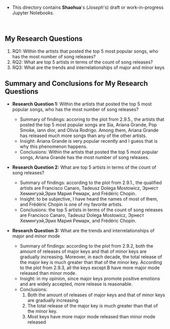 - This directory contains **Shaohua**'s (*Joseph*'s) draft or work-in-progress Jupyter Notebooks.

<br>

## My Research Questions

1. RQ1: Within the artists that posted the top 5 most popular songs, who has the most number of song releases?
2. RQ2: What are top 5 artists in terms of the count of song releases?
3. RQ3: What are the trends and interrelationships of major and minor keys

## Summary and Conclusions for My Research Questions

- **Research Question 1:** Within the artists that posted the top 5 most popular songs, who has the most number of song releases? 

    - Summary of findings: accoring to the plot from 2.9.5., the artists that posted the top 5 most popular songs are Sia, Ariana Grande, Pop Smoke, iann dior, and Olivia Rodrigo. Among them, Ariana Grande has released much more songs than any of the other artists.
    - Insight: Ariana Grande is very popular recently and I guess that is why this phenomenon happens.
    - Conclusions: Within the artists that posted the top 5 most popular songs, Ariana Grande has the most number of song releases.
    

- **Research Question 2:** What are top 5 artists in terms of the count of song releases?
    - Summary of findings: according to the plot from 2.9.1., the qualified artists are Francisco Canaro, Tadeusz Dolega Mostowicz, Эрнест Хемингуэй,Эрих Мария Ремарк, and Frédéric Chopin.
    - Insight: to be subjective, I have heard the names of most of them, and Frédéric Chopin is one of my favorite artists.
    - Conclusions: the top 5 artists in terms of the count of song releases are Francisco Canaro, Tadeusz Dolega Mostowicz, Эрнест Хемингуэй,Эрих Мария Ремарк, and Frédéric Chopin.
    
- **Research Question 3:** What are the trends and interrelationships of major and minor mode
    - Summary of findings: according to the plot from 2.9.2, both the amount of releases of major keys and that of minor keys are gradually increasing. Moreover, in each decade, the total release of the major key is much greater than that of the minor key. According to the plot from 2.9.3, all the keys except B have more major mode released than minor mode.
    - Insight: in my opinion, since major keys promote positive emotions and are widely accepted, more release is reasonable.
    - Conclusions: 
        1. Both the amount of releases of major keys and that of minor keys are gradually increasing 
        2. The total release of the major key is much greater than that of the minor key.
        3. Most keys have more major mode released than minor mode released
    
    
